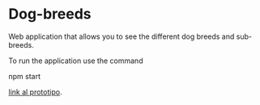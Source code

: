 # Dog-breeds
Web application that allows you to see the different dog breeds and sub-breeds.

To run the application use the command 

npm start

[link al prototipo]([https://forms.gle/XAG6w5Hs8irR1kVQ8](https://www.figma.com/file/YkFpY7zfrSJMNpN3FvtUD7/dog-breeds?node-id=0%3A1)).


